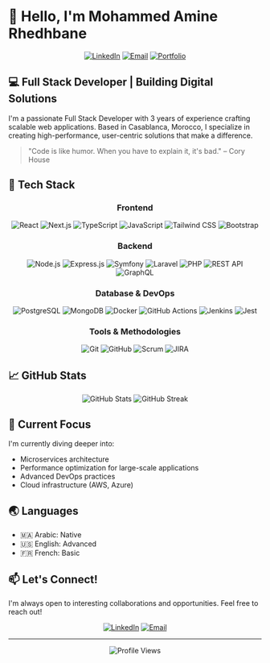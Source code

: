 # 👋 Hello, I'm Mohammed Amine Rhedhbane

<div align="center">
  
[![LinkedIn](https://img.shields.io/badge/LinkedIn-0077B5?style=for-the-badge&logo=linkedin&logoColor=white)](https://www.linkedin.com/in/mohammed-amine-rhedhbane/)
[![Email](https://img.shields.io/badge/Email-D14836?style=for-the-badge&logo=gmail&logoColor=white)](mailto:mohammed.rhedhbane@gmail.com)
[![Portfolio](https://img.shields.io/badge/Portfolio-000000?style=for-the-badge&logo=About.me&logoColor=white)](https://github.com/mohammed-amine-rhedhbane)

</div>

## 💻 Full Stack Developer | Building Digital Solutions

I'm a passionate Full Stack Developer with 3 years of experience crafting scalable web applications. Based in Casablanca, Morocco, I specialize in creating high-performance, user-centric solutions that make a difference.

> "Code is like humor. When you have to explain it, it's bad." – Cory House

## 🚀 Tech Stack

<div align="center">

### Frontend
![React](https://img.shields.io/badge/React-20232A?style=for-the-badge&logo=react&logoColor=61DAFB)
![Next.js](https://img.shields.io/badge/Next.js-000000?style=for-the-badge&logo=next.js&logoColor=white)
![TypeScript](https://img.shields.io/badge/TypeScript-007ACC?style=for-the-badge&logo=typescript&logoColor=white)
![JavaScript](https://img.shields.io/badge/JavaScript-F7DF1E?style=for-the-badge&logo=javascript&logoColor=black)
![Tailwind CSS](https://img.shields.io/badge/Tailwind_CSS-38B2AC?style=for-the-badge&logo=tailwind-css&logoColor=white)
![Bootstrap](https://img.shields.io/badge/Bootstrap-563D7C?style=for-the-badge&logo=bootstrap&logoColor=white)

### Backend
![Node.js](https://img.shields.io/badge/Node.js-339933?style=for-the-badge&logo=node.js&logoColor=white)
![Express.js](https://img.shields.io/badge/Express.js-000000?style=for-the-badge&logo=express&logoColor=white)
![Symfony](https://img.shields.io/badge/Symfony-000000?style=for-the-badge&logo=symfony&logoColor=white)
![Laravel](https://img.shields.io/badge/Laravel-FF2D20?style=for-the-badge&logo=laravel&logoColor=white)
![PHP](https://img.shields.io/badge/PHP-777BB4?style=for-the-badge&logo=php&logoColor=white)
![REST API](https://img.shields.io/badge/REST_API-009688?style=for-the-badge&logo=fastapi&logoColor=white)
![GraphQL](https://img.shields.io/badge/GraphQL-E10098?style=for-the-badge&logo=graphql&logoColor=white)

### Database & DevOps
![PostgreSQL](https://img.shields.io/badge/PostgreSQL-316192?style=for-the-badge&logo=postgresql&logoColor=white)
![MongoDB](https://img.shields.io/badge/MongoDB-4EA94B?style=for-the-badge&logo=mongodb&logoColor=white)
![Docker](https://img.shields.io/badge/Docker-2496ED?style=for-the-badge&logo=docker&logoColor=white)
![GitHub Actions](https://img.shields.io/badge/GitHub_Actions-2088FF?style=for-the-badge&logo=github-actions&logoColor=white)
![Jenkins](https://img.shields.io/badge/Jenkins-D24939?style=for-the-badge&logo=jenkins&logoColor=white)
![Jest](https://img.shields.io/badge/Jest-C21325?style=for-the-badge&logo=jest&logoColor=white)

### Tools & Methodologies
![Git](https://img.shields.io/badge/Git-F05032?style=for-the-badge&logo=git&logoColor=white)
![GitHub](https://img.shields.io/badge/GitHub-181717?style=for-the-badge&logo=github&logoColor=white)
![Scrum](https://img.shields.io/badge/Scrum-6DB33F?style=for-the-badge&logo=scrumalliance&logoColor=white)
![JIRA](https://img.shields.io/badge/JIRA-0052CC?style=for-the-badge&logo=jira&logoColor=white)

</div>

## 📈 GitHub Stats

<div align="center">
  <img src="https://github-readme-stats.vercel.app/api?username=mohammed-amine-rhedhbane&show_icons=true&theme=radical" alt="GitHub Stats" />
  <img src="https://github-readme-streak-stats.herokuapp.com/?user=mohammed-amine-rhedhbane&theme=radical" alt="GitHub Streak" />
</div>

## 🔭 Current Focus

I'm currently diving deeper into:
- Microservices architecture
- Performance optimization for large-scale applications
- Advanced DevOps practices
- Cloud infrastructure (AWS, Azure)

## 🌏 Languages

- 🇲🇦 Arabic: Native
- 🇺🇸 English: Advanced
- 🇫🇷 French: Basic

## 📫 Let's Connect!

I'm always open to interesting collaborations and opportunities. Feel free to reach out!

<div align="center">

[![LinkedIn](https://img.shields.io/badge/LinkedIn-Connect-blue)](https://www.linkedin.com/in/mohammed-amine-rhedhbane/)
[![Email](https://img.shields.io/badge/Email-Contact-red)](mailto:mohammed.rhedhbane@gmail.com)

</div>

---

<div align="center">
  <img src="https://komarev.com/ghpvc/?username=mohammed-amine-rhedhbane&color=brightgreen" alt="Profile Views" />
</div>
